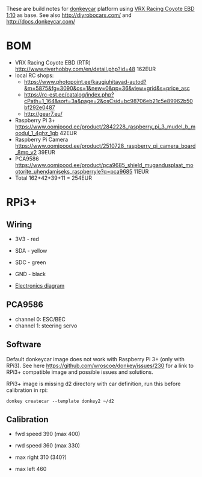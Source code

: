 These are build notes for [donkeycar](http://www.donkeycar.com/) platform using [VRX Racing Coyote EBD 1:10](http://www.riverhobby.com/en/detail.php?id=48) as base. See also http://diyrobocars.com/ and http://docs.donkeycar.com/

BOM
===
* VRX Racing Coyote EBD (RTR) http://www.riverhobby.com/en/detail.php?id=48 162EUR
* local RC shops:
  * https://www.photopoint.ee/kaugjuhitavad-autod?&m=5875&fg=3090&os=1&new=0&pp=36&view=grid&s=price_asc
  * https://rc-est.ee/catalog/index.php?cPath=1_164&sort=3a&page=2&osCsid=bc98706eb21c5e89962b50bf292e0487
  * http://gear7.eu/
* Raspberry Pi 3+ https://www.oomipood.ee/product/2842228_raspberry_pi_3_mudel_b_moodul_1_4ghz_1gb 42EUR
* Raspberry Pi Camera https://www.oomipood.ee/product/2510728_raspberry_pi_camera_board_8mp_v2 39EUR
* PCA9586 https://www.oomipood.ee/product/pca9685_shield_mugandusplaat_mootorite_uhendamiseks_raspberryle?q=pca9685 11EUR
* Total 162+42+39+11 = 254EUR

RPi3+
=====

Wiring
------
* 3V3 - red
* SDA - yellow
* SDC - green

* GND - black

* [Electronics diagram](Electronics.pdf)

PCA9586
-------
* channel 0: ESC/BEC
* channel 1: steering servo 

Software
--------
Default donkeycar image does not work with Raspberry Pi 3+ (only with RPi3). See here https://github.com/wroscoe/donkey/issues/230 for a link to RPi3+ compatible image and possible issues and solutions.

RPi3+ image is missing d2 directory with car definition, run this before calibration in rpi:
```
donkey createcar --template donkey2 ~/d2
```
Calibration
-----------
* fwd speed 390 (max 400)
* rwd speed 360 (max 330)

* max right 310 (340?)
* max left  460
